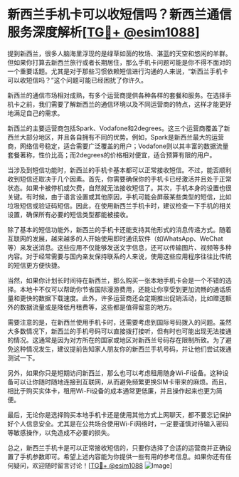 # 新西兰手机卡可以收短信吗？新西兰通信服务深度解析[[TG💪+ @esim1088](https://t.me/s/esim1088)]

提到新西兰，很多人脑海里浮现的是绿草如茵的牧场、湛蓝的天空和悠闲的羊群。但如果你打算去新西兰旅行或者长期居住，那么手机卡问题可能是你不得不面对的一个重要话题。尤其是对于那些习惯依赖短信进行沟通的人来说，“新西兰手机卡可以收短信吗？”这个问题可能已经困扰了你许久。

新西兰的通信市场相对成熟，有多个运营商提供各种各样的套餐和服务。在选择手机卡之前，我们需要了解新西兰的通信环境以及不同运营商的特点，这样才能更好地满足自己的需求。

新西兰的主要运营商包括Spark、Vodafone和2degrees。这三个运营商覆盖了新西兰大部分地区，并且各自拥有不同的优势。例如，Spark是新西兰最大的运营商，网络信号稳定，适合需要广泛覆盖的用户；Vodafone则以其丰富的数据流量套餐著称，性价比高；而2degrees的价格相对便宜，适合预算有限的用户。

当涉及到短信功能时，新西兰的手机卡基本都可以正常接收短信。不过，能否顺利收到短信还取决于几个因素。首先，你需要确保你的手机卡已经激活并且处于正常状态。如果卡被停机或欠费，自然就无法接收短信了。其次，手机本身的设置也很关键。有时候，由于语言设置或其他原因，手机可能会屏蔽某些类型的短信，比如垃圾短信或验证码短信。因此，在使用新西兰手机卡时，建议检查一下手机的相关设置，确保所有必要的短信类型都能被接收。

除了基本的短信功能外，新西兰的手机卡还能支持其他形式的消息传递方式。随着互联网的发展，越来越多的人开始使用即时通讯软件（如WhatsApp、WeChat等）来发送消息。这些应用不仅能够发送文字信息，还可以传输图片、视频等多种内容。对于经常需要与国内亲友保持联系的人来说，使用这些应用程序往往比传统的短信更方便快捷。

当然，如果你计划长时间待在新西兰，那么购买一张本地手机卡会是一个不错的选择。本地卡不仅可以帮助你节省国际漫游费用，还能让你享受到更加流畅的通话质量和更快的数据下载速度。此外，许多运营商还会定期推出促销活动，比如赠送额外的数据流量或是降低月租费等，这些都是值得留意的地方。

需要注意的是，在新西兰使用手机卡时，还需要考虑到国际号码拨入的问题。虽然大多数情况下，新西兰的手机号码可以直接拨打接听，但有时也可能出现无法接通的情况。这通常是因为对方所在的国家或地区对新西兰号码存在限制所致。为了避免这种情况发生，建议提前告知家人朋友你的新西兰手机号码，并让他们尝试拨通测试一下。

另外，如果你只是短期访问新西兰，那么也可以考虑租用随身Wi-Fi设备。这种设备可以让你随时随地连接到互联网，从而避免频繁更换SIM卡带来的麻烦。而且，相比于购买实体卡，租用Wi-Fi设备的成本通常更低廉，并且操作起来也更为简便。

最后，无论你是选择购买本地手机卡还是使用其他方式上网聊天，都不要忘记保护好个人信息安全。尤其是在公共场合使用Wi-Fi网络时，一定要谨慎对待输入密码等敏感操作，以免造成不必要的损失。

总之，新西兰手机卡是可以正常接收短信的，只要你选择了合适的运营商并正确设置了手机参数即可。希望上述内容能为你提供一些有用的参考信息。如果你还有任何疑问，欢迎随时留言讨论！[[TG💪+ @esim1088](https://t.me/s/esim1088) ![Image](https://i.postimg.cc/4NQfJmqS/Snipaste-2025-05-13-00-14-12.png)]